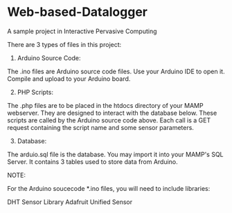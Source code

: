 # Web-based-Datalogger
A sample project in Interactive Pervasive Computing

There are 3 types of files in this project:

1. Arduino Source Code:

The .ino files are Arduino source code files. Use your Arduino IDE to open it.
Compile and upload to your Arduino board.

2. PHP Scripts:

The .php files are to be placed in the htdocs directory of your MAMP webserver.
They are designed to interact with the database below. These scripts are called by
the Arduino source code above. Each call is a GET request containing the script name
and some sensor parameters.

3. Database:

The arduio.sql file is the database. You may import it into your MAMP's SQL Server.
It contains 3 tables used to store data from Arduino.

NOTE:

For the Arduino soucecode *.ino files, you will need to include libraries:

DHT Sensor Library
Adafruit Unified Sensor
